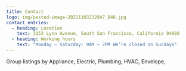 ```yaml
---
title: Contact
logo: img/pasted-image-20211103232847_846.jpg
contact_entries:
  - heading: Location
    text: 3153 Lynn Avenue, South San Francisco, California 94080
  - heading: Working hours
    text: "Monday – Saturday: 9AM – 7PM We’re closed on Sundays"
---
```


Group listings by Appliance, Electric, Plumbing, HVAC, Envelope,